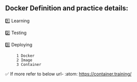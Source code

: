 ## Docker Definition and practice details:

:one: Learning

:two: Testing

:three: Deploying

         1 Docker
         2 Image
	     3 Container
	
:white_check_mark: If more refer to below url- :atom: https://container.training/